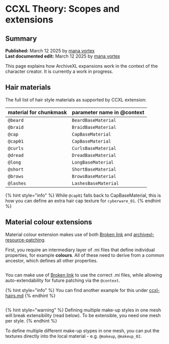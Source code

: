 # CCXL Theory: Scopes and extensions

## Summary

**Published:** March 12 2025 by [mana vortex](https://app.gitbook.com/u/NfZBoxGegfUqB33J9HXuCs6PVaC3 "mention")\
**Last documented edit:** March 12 2025 by [mana vortex](https://app.gitbook.com/u/NfZBoxGegfUqB33J9HXuCs6PVaC3 "mention")

This page explains how ArchiveXL expansions work in the context of the character creator. It is currently a work in progress.

## Hair materials

The full list of hair style materials as supported by CCXL extension:

| material for chunkmask | parameter name in @context |
| ---------------------- | -------------------------- |
| `@beard`               | `BeardBaseMaterial`        |
| `@braid`               | `BraidBaseMaterial`        |
| `@cap`                 | `CapBaseMaterial`          |
| `@cap01`               | `CapBaseMaterial`          |
| `@curls`               | `CurlsBaseMaterial`        |
| `@dread`               | `DreadBaseMaterial`        |
| `@long`                | `LongBaseMaterial`         |
| `@short`               | `ShortBaseMaterial`        |
| `@brows`               | `BrowsBaseMaterial`        |
| `@lashes`              | `LashesBaseMaterial`       |

{% hint style="info" %}
While `@cap01` falls back to CapBaseMaterial, this is how you can define an extra hair cap texture for `cyberware_01`.&#x20;
{% endhint %}

## Material colour extensions

Material colour extension makes use of both [Broken link](broken-reference "mention") and [archivexl-resource-patching](../archivexl-resource-patching/ "mention").

First, you require an intermediary layer of .mi files that define individual properties, for example **colours**. All of these need to derive from a common ancestor, which defines all other properties.

<figure><img src="../../../../.gitbook/assets/ccxl_material_colour_extensions.png" alt=""><figcaption></figcaption></figure>

You can make use of  [Broken link](broken-reference "mention") to use the correct .mi files, while allowing auto-extendability for future patching via the `@context`.&#x20;

{% hint style="info" %}
You can find another example for this under [ccxl-hairs.md](ccxl-hairs.md "mention")&#x20;
{% endhint %}

<figure><img src="../../../../.gitbook/assets/ccxl_makeup_mesh_example.png" alt=""><figcaption></figcaption></figure>

{% hint style="warning" %}
Defining multiple make-up styles in one mesh will break extensibility (read below). To be extensible, you need one mesh per style.
{% endhint %}

To define multiple different make-up stypes in one mesh, you can put the textures directly into the local material - e.g. `@makeup`, `@makeup_02`.

